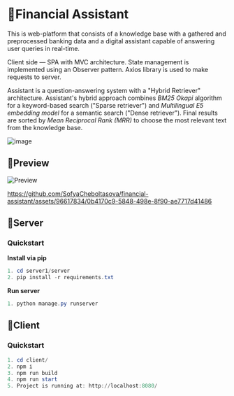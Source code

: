 # 📱Financial Assistant

This is web-platform that consists of a knowledge base with a gathered and preprocessed banking data and a digital assistant capable of answering user queries in real-time.

Client side — SPA with MVC architecture. State management is implemented using an Observer pattern. Axios library is used to make requests to server.

Assistant is a question-answering system with a "Hybrid Retriever" architecture. Assistant's hybrid approach combines _BM25 Okapi_ algorithm for a keyword-based search ("Sparse retriever") and _Multilingual E5 embedding model_ for a semantic search ("Dense retriever"). Final results are sorted by _Mean Reciprocal Rank (MRR)_ to choose the most relevant text from the knowledge base.

![image](https://github.com/SofyaCheboltasova/financial-assistant/assets/96617834/e9fe13c8-9b5e-49e8-895c-859fd0db8422)

## 🔌Preview

![Preview](https://github.com/SofyaCheboltasova/financial-assistant/assets/96617834/a0fb6934-890a-45d2-8af8-4e9f3bff732b)


https://github.com/SofyaCheboltasova/financial-assistant/assets/96617834/0b4170c9-5848-498e-8f90-ae7717d41486


## 🔌Server

### Quickstart

**Install via pip**

```powershell
1. cd server1/server
2. pip install -r requirements.txt
```

**Run server**

```powershell
1. python manage.py runserver
```

## 🔌Client

### Quickstart

```powershell
1. cd client/
2. npm i
3. npm run build
4. npm run start
5. Project is running at: http://localhost:8080/
```

